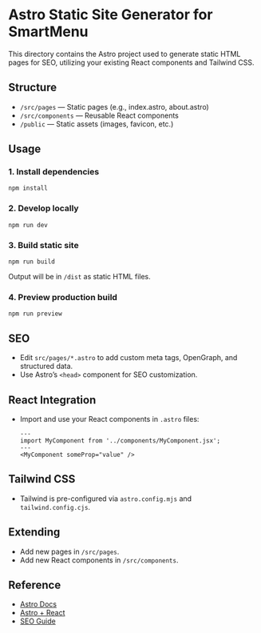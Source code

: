 # Astro Static Site Generator for SmartMenu

This directory contains the Astro project used to generate static HTML pages for SEO, utilizing your existing React components and Tailwind CSS.

## Structure
- `/src/pages` — Static pages (e.g., index.astro, about.astro)
- `/src/components` — Reusable React components
- `/public` — Static assets (images, favicon, etc.)

## Usage

### 1. Install dependencies
```
npm install
```

### 2. Develop locally
```
npm run dev
```

### 3. Build static site
```
npm run build
```
Output will be in `/dist` as static HTML files.

### 4. Preview production build
```
npm run preview
```

## SEO
- Edit `src/pages/*.astro` to add custom meta tags, OpenGraph, and structured data.
- Use Astro’s `<head>` component for SEO customization.

## React Integration
- Import and use your React components in `.astro` files:
  ```astro
  ---
  import MyComponent from '../components/MyComponent.jsx';
  ---
  <MyComponent someProp="value" />
  ```

## Tailwind CSS
- Tailwind is pre-configured via `astro.config.mjs` and `tailwind.config.cjs`.

## Extending
- Add new pages in `/src/pages`.
- Add new React components in `/src/components`.

## Reference
- [Astro Docs](https://docs.astro.build)
- [Astro + React](https://docs.astro.build/en/guides/integrations-guide/react/)
- [SEO Guide](https://docs.astro.build/en/guides/seo/)
